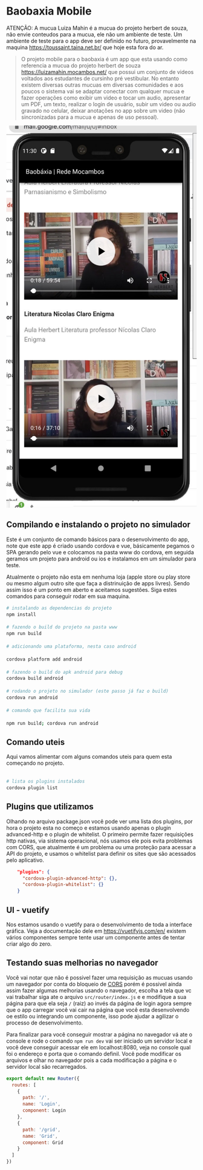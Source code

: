 # Baobaxia Mobile

ATENÇÃO: A mucua Luiza Mahin é a mucua do projeto herbert de souza, não envie conteudos para a mucua, ele não um ambiente de teste. Um ambiente de teste para o app deve ser definido no futuro, provavelmente na maquina <https://toussaint.taina.net.br/> que hoje esta fora do ar.

> O projeto mobile para o baobaxia é um app que esta usando como referencia a mucua do projeto herbert de souza <https://luizamahin.mocambos.net/> que possui um conjunto de videos voltados aos estudantes de cursinho pré vestibular. No entanto existem diversas outras mucuas em diversas comunidades e aos poucos o sistema vai se adaptar conectar com qualquer mucua e fazer operações como exibir um video e tocar um audio, apresentar um PDF, um texto, realizar o login de usuário, subir um video ou audio gravado no celular, deixar anotações no app sobre um video (não sincronizadas para a mucua e apenas de uso pessoal).

![Primeiro print do app mostrando um grid da página inicial contendo 2 videos aulas do professor de literatura Nicolas Claro](doc/prints/print-baobaxia-alpha.png)

## Compilando e instalando o projeto no simulador

Este é um conjunto de comando básicos para o desenvolvimento do app, note que este app é criado usando cordova e vue, básicamente pegamos o SPA gerando pelo vue e colocamos na pasta www do cordova, em seguida geramos um projeto para android ou ios e instalamos em um simulador para teste.

Atualmente o projeto não esta em nenhuma loja (apple store ou play store ou mesmo algum outro site que faça a distrinuição de apps livres). Sendo assim isso é um ponto em aberto e aceitamos sugestões. Siga estes comandos para conseguir rodar em sua maquina.

``` bash
# instalando as dependencias do projeto
npm install

# fazendo o build do projeto na pasta www
npm run build

# adicionando uma plataforma, nesta caso android

cordova platform add android 

# fazendo o build do apk android para debug
cordova build android

# rodando o projeto no simulador (este passo já faz o build)
cordova run android

# comando que facilita sua vida

npm run build; cordova run android

```

## Comando uteis

Aqui vamos alimentar com alguns comandos uteis para quem esta começando no projeto.

```bash

# lista os plugins instalados
cordova plugin list

```

## Plugins que utilizamos

Olhando no arquivo package.json você pode ver uma lista dos plugins, por hora o projeto esta no começo e estamos usando apenas o plugin advanced-http  e o plugin de whitelist. O primeiro permite fazer requisições http nativas, via sistema operacional, nós usamos ele pois evita problemas com CORS, que atualmente é um problema ou uma proteção para acessar a API do projeto, e usamos o whitelist para definir os sites que são acessados pelo aplicativo.

```JSON
    "plugins": {
      "cordova-plugin-advanced-http": {},
      "cordova-plugin-whitelist": {}
    }
```

## UI - vuetify

Nos estamos usando o vuetify para o desenvolvimento de toda a interface gráfica. Veja a documentação dele em <https://vuetifyjs.com/en/> existem vários componentes sempre tente usar um componente antes de tentar criar algo do zero.

## Testando suas melhorias no navegador

Você vai notar que não é possivel fazer uma requisição as mucuas usando um navegador por conta do bloqueio de [CORS](https://developer.mozilla.org/pt-BR/docs/Web/HTTP/Controle_Acesso_CORS) porém é possivel ainda assim fazer algumas melhorias usando o navegador, escolha a tela que vc vai trabalhar siga ate o arquivo `src/router/index.js` e e modifique a sua página para que ela seja `/` (raiz) ao invés da página de login agora sempre que o app carregar você vai cair na página que você esta desenvolvendo oe estilo ou integrando um componente, isso pode ajudar a agilizar o processo de desenvolvimento.

Para finalizar para você conseguir mostrar a página no navegador vá ate o console e rode o comando `npm run dev` vai ser iniciado um servidor local e você deve conseguir acessar ele em localhost:8080, veja no console qual foi o endereço e porta que o comando definil. Você pode modificar os arquivos e olhar no navegador pois a cada modificação a página e o servidor local são recarregados.

```js
export default new Router({
  routes: [
    {
      path: '/',
      name: 'Login',
      component: Login
    },
    {
      path: '/grid',
      name: 'Grid',
      component: Grid
    }
  ]
})
```
